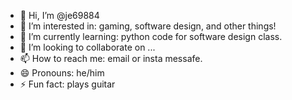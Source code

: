 - 👋 Hi, I’m @je69884
- 👀 I’m interested in: gaming, software design, and other things!
- 🌱 I’m currently learning: python code for software design class.
- 💞️ I’m looking to collaborate on ...
- 📫 How to reach me: email or insta messafe.
- 😄 Pronouns: he/him
- ⚡ Fun fact: plays guitar

<!---
je69884/je69884 is a ✨ special ✨ repository because its `README.md` (this file) appears on your GitHub profile.
You can click the Preview link to take a look at your changes.
--->
